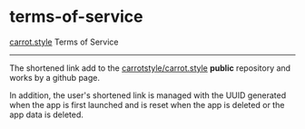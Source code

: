 # terms-of-service

[carrot.style](https://carrot.style) Terms of Service

---

The shortened link add to the [carrotstyle/carrot.style](https://github.com/carrotstyle/carrot.style) **public** repository and works by a github page.

In addition, the user's shortened link is managed with the UUID generated when the app is first launched and is reset when the app is deleted or the app data is deleted.
